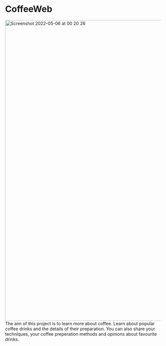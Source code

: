 # CoffeeWeb
<img width="975" alt="Screenshot 2022-05-06 at 00 20 26" src="https://user-images.githubusercontent.com/92999532/167019263-cb281c0b-0073-4c12-aa01-cb2032684c3c.png">
The aim of this project is to learn more about coffee. Learn about popular coffee drinks and the details of their preparation. You can also share your techniques, your coffee preperation methods and opinions about favourite drinks.
